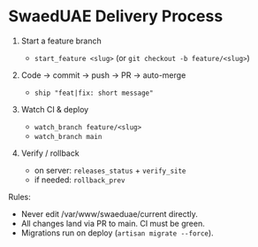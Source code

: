 # SwaedUAE Delivery Process

1) Start a feature branch
   - `start_feature <slug>`  (or `git checkout -b feature/<slug>`)

2) Code → commit → push → PR → auto-merge
   - `ship "feat|fix: short message"`

3) Watch CI & deploy
   - `watch_branch feature/<slug>`
   - `watch_branch main`

4) Verify / rollback
   - on server: `releases_status` + `verify_site`
   - if needed: `rollback_prev`

Rules:
- Never edit /var/www/swaeduae/current directly.
- All changes land via PR to main. CI must be green.
- Migrations run on deploy (`artisan migrate --force`).
